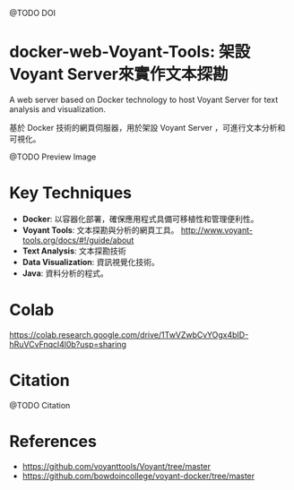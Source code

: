 @TODO DOI

# docker-web-Voyant-Tools: 架設Voyant Server來實作文本探勘 

A web server based on Docker technology to host Voyant Server for text analysis and visualization.

基於 Docker 技術的網頁伺服器，用於架設 Voyant Server ，可進行文本分析和可視化。

@TODO Preview Image

# Key Techniques

- **Docker**: 以容器化部署，確保應用程式具備可移植性和管理便利性。
- **Voyant Tools**: 文本探勘與分析的網頁工具。 http://www.voyant-tools.org/docs/#!/guide/about
- **Text Analysis**: 文本探勘技術
- **Data Visualization**: 資訊視覺化技術。
- **Java**: 資料分析的程式。

# Colab

https://colab.research.google.com/drive/1TwVZwbCvYOgx4bID-hRuVCvFnqcl4l0b?usp=sharing

# Citation

@TODO Citation

# References

- https://github.com/voyanttools/Voyant/tree/master
- https://github.com/bowdoincollege/voyant-docker/tree/master